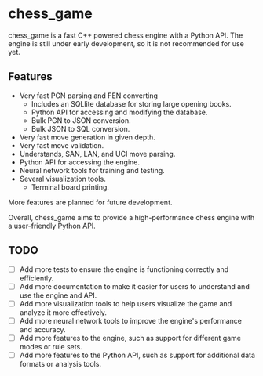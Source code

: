 # chess_game

chess_game is a fast C++ powered chess engine with a Python API. The engine is still under early development, so it is not recommended for use yet. 

## Features

- Very fast PGN parsing and FEN converting
  - Includes an SQLlite database for storing large opening books.
  - Python API for accessing and modifying the database.
  - Bulk PGN to JSON conversion.
  - Bulk JSON to SQL conversion.
- Very fast move generation in given depth.
- Very fast move validation.
- Understands, SAN, LAN, and UCI move parsing.
- Python API for accessing the engine.
- Neural network  tools for training and testing.
- Several visualization tools.
  - Terminal board printing.
 

More features are planned for future development.

Overall, chess_game aims to provide a high-performance chess engine with a user-friendly Python API.

## TODO
- [ ] Add more tests to ensure the engine is functioning correctly and efficiently.
- [ ] Add more documentation to make it easier for users to understand and use the engine and API.
- [ ] Add more visualization tools to help users visualize the game and analyze it more effectively.
- [ ] Add more neural network tools to improve the engine's performance and accuracy.
- [ ] Add more features to the engine, such as support for different game modes or rule sets.
- [ ] Add more features to the Python API, such as support for additional data formats or analysis tools.

